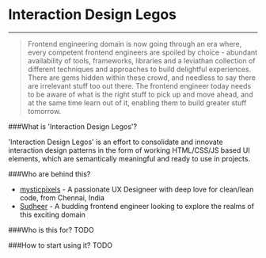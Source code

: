 # Interaction Design Legos
- - - 

> Frontend engineering domain is now going through an era where, every competent frontend engineers are spoiled by choice - abundant availability of tools, frameworks, libraries and a leviathan collection of different techniques and approaches to build delightful experiences. There are gems hidden within these crowd, and needless to say there are irrelevant stuff too out there. The frontend engineer today needs to be aware of what is the right stuff to pick up and move ahead, and at the same time learn out of it, enabling them to build greater stuff tomorrow.

###What is 'Interaction Design Legos'?

'Interaction Design Legos' is an effort to consolidate and innovate interaction design patterns in the form of working HTML/CSS/JS based UI elements, which are semantically meaningful and ready to use in projects.

###Who are behind this?

- [mysticpixels](http://twitter.com/mysticpixels) - A passionate UX Designeer with deep love for clean/lean code, from Chennai, India
- [Sudheer](http://github.com/sudheerdev) - A budding frontend engineer looking to explore the realms of this exciting domain

###Who is this for?
TODO

###How to start using it?
TODO